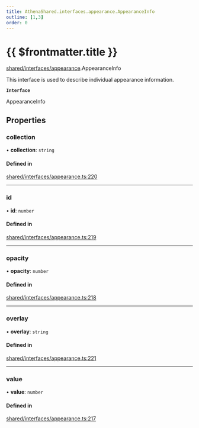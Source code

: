 ```yaml
---
title: AthenaShared.interfaces.appearance.AppearanceInfo
outline: [1,3]
order: 0
---
```


# {{ $frontmatter.title }}


[shared/interfaces/appearance](../modules/shared_interfaces_appearance.md).AppearanceInfo

This interface is used to describe individual appearance information.

**`Interface`**

AppearanceInfo

## Properties

### collection

• **collection**: `string`

#### Defined in

[shared/interfaces/appearance.ts:220](https://github.com/Stuyk/altv-athena/blob/7805c27/src/core/shared/interfaces/appearance.ts#L220)

___

### id

• **id**: `number`

#### Defined in

[shared/interfaces/appearance.ts:219](https://github.com/Stuyk/altv-athena/blob/7805c27/src/core/shared/interfaces/appearance.ts#L219)

___

### opacity

• **opacity**: `number`

#### Defined in

[shared/interfaces/appearance.ts:218](https://github.com/Stuyk/altv-athena/blob/7805c27/src/core/shared/interfaces/appearance.ts#L218)

___

### overlay

• **overlay**: `string`

#### Defined in

[shared/interfaces/appearance.ts:221](https://github.com/Stuyk/altv-athena/blob/7805c27/src/core/shared/interfaces/appearance.ts#L221)

___

### value

• **value**: `number`

#### Defined in

[shared/interfaces/appearance.ts:217](https://github.com/Stuyk/altv-athena/blob/7805c27/src/core/shared/interfaces/appearance.ts#L217)
